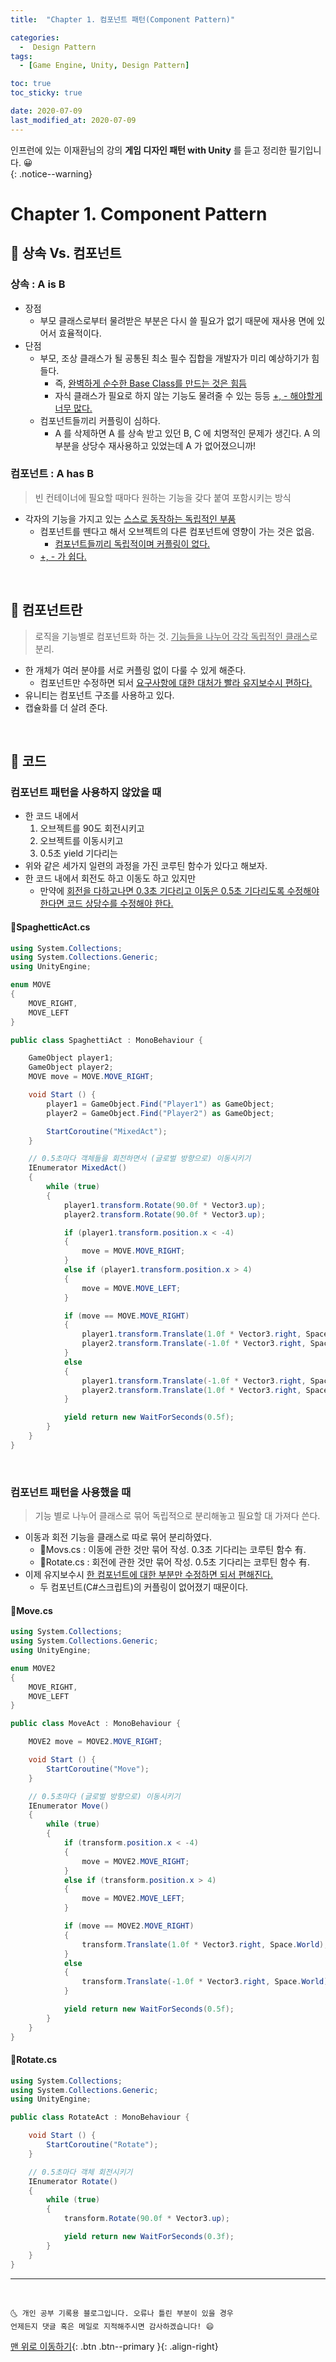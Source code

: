 ```yaml
---
title:  "Chapter 1. 컴포넌트 패턴(Component Pattern)" 

categories:
  -  Design Pattern
tags:
  - [Game Engine, Unity, Design Pattern]

toc: true
toc_sticky: true

date: 2020-07-09
last_modified_at: 2020-07-09
---
```


인프런에 있는 이재환님의 강의 **게임 디자인 패턴 with Unity** 를 듣고 정리한 필기입니다. 😀  
{: .notice--warning}

# Chapter 1. Component Pattern

## 🔔 상속 Vs. 컴포넌트

### 상속 : A is B

- 장점  
  - 부모 클래스로부터 물려받은 부분은 다시 쓸 필요가 없기 때문에 재사용 면에 있어서 효율적이다.
- 단점 
  - 부모, 조상 클래스가 될 공통된 최소 필수 집합을 개발자가 미리 예상하기가 힘들다.
    - 즉, <u>완벽하게 순수한 Base Class를 만드는 것은 힘듬</u>
    - 자식 클래스가 필요로 하지 않는 기능도 물려줄 수 있는 등등 <u>+, - 해야할게 너무 많다.</u>
  - 컴포넌트들끼리 커플링이 심하다.
    - A 를 삭제하면 A 를 상속 받고 있던 B, C 에 치명적인 문제가 생긴다. A 의 부분을 상당수 재사용하고 있었는데 A 가 없어졌으니까!

### 컴포넌트 : A has B

> 빈 컨테이너에 필요할 때마다 원하는 기능을 갖다 붙여 포함시키는 방식

- 각자의 기능을 가지고 있는 <u>스스로 동작하는 독립적인 부품</u>
  - 컴포넌트를 뗀다고 해서 오브젝트의 다른 컴포넌트에 영향이 가는 것은 없음.
    - <u>컴포넌트들끼리 독립적이며 커플링이 없다.</u>
  - <u>+, - 가 쉽다.</u>

<br>


## 🔔 컴포넌트란

> 로직을 기능별로 컴포넌트화 하는 것. <u>기능들을 나누어 각각 독립적인 클래스</u>로 분리.

- 한 개체가 여러 분야를 서로 커플링 없이 다룰 수 있게 해준다.
  - 컴포넌트만 수정하면 되서 <u>요구사항에 대한 대처가 빨라 유지보수시 편하다.</u>
- 유니티는 컴포넌트 구조를 사용하고 있다.
- 캡슐화를 더 살려 준다.

<br>

## 🔔 코드

### 컴포넌트 패턴을 사용하지 않았을 때

- 한 코드 내에서 
  1. 오브젝트를 90도 회전시키고
  2. 오브젝트를 이동시키고
  3. 0.5초 yield 기다리는
- 위와 같은 세가지 일련의 과정을 가진 코루틴 함수가 있다고 해보자.
- 한 코드 내에서 회전도 하고 이동도 하고 있지만
  - 만약에 <u>회전을 다하고나면 0.3초 기다리고 이동은 0.5초 기다리도록 수정해야 한다면 코드 상당수를 수정해야 한다.</u>

#### 📜SpaghetticAct.cs

```c#
using System.Collections;
using System.Collections.Generic;
using UnityEngine;

enum MOVE
{
    MOVE_RIGHT,
    MOVE_LEFT
}

public class SpaghettiAct : MonoBehaviour {

    GameObject player1;
    GameObject player2;
    MOVE move = MOVE.MOVE_RIGHT;

    void Start () {
        player1 = GameObject.Find("Player1") as GameObject;
        player2 = GameObject.Find("Player2") as GameObject;

        StartCoroutine("MixedAct");
    }

    // 0.5초마다 객체들을 회전하면서 (글로벌 방향으로) 이동시키기
    IEnumerator MixedAct()
    {
        while (true)
        {
            player1.transform.Rotate(90.0f * Vector3.up);
            player2.transform.Rotate(90.0f * Vector3.up);

            if (player1.transform.position.x < -4)
            {
                move = MOVE.MOVE_RIGHT;
            }
            else if (player1.transform.position.x > 4)
            {
                move = MOVE.MOVE_LEFT;
            }

            if (move == MOVE.MOVE_RIGHT)
            {
                player1.transform.Translate(1.0f * Vector3.right, Space.World);
                player2.transform.Translate(-1.0f * Vector3.right, Space.World);
            }
            else
            {
                player1.transform.Translate(-1.0f * Vector3.right, Space.World);
                player2.transform.Translate(1.0f * Vector3.right, Space.World);
            }

            yield return new WaitForSeconds(0.5f);
        }
    }
}

```

<br>

### 컴포넌트 패턴을 사용했을 때

> 기능 별로 나누어 클래스로 묶어 독립적으로 분리해놓고 필요할 대 가져다 쓴다.

- 이동과 회전 기능을 클래스로 따로 묶어 분리하였다.
  - 📜Movs.cs  : 이동에 관한 것만 묶어 작성. 0.3초 기다리는 코루틴 함수 有.
  - 📜Rotate.cs  : 회전에 관한 것만 묶어 작성. 0.5초 기다리는 코루틴 함수 有.
- 이제 유지보수시 <u>한 컴포넌트에 대한 부분만 수정하면 되서 편해진다.</u>
  - 두 컴포넌트(C#스크립트)의 커플링이 없어졌기 때문이다.

#### 📜Move.cs

```c#
using System.Collections;
using System.Collections.Generic;
using UnityEngine;

enum MOVE2
{
    MOVE_RIGHT,
    MOVE_LEFT
}

public class MoveAct : MonoBehaviour {

    MOVE2 move = MOVE2.MOVE_RIGHT;

    void Start () {
        StartCoroutine("Move");
    }

    // 0.5초마다 (글로벌 방향으로) 이동시키기
    IEnumerator Move()
    {
        while (true)
        {
            if (transform.position.x < -4)
            {
                move = MOVE2.MOVE_RIGHT;
            }
            else if (transform.position.x > 4)
            {
                move = MOVE2.MOVE_LEFT;
            }

            if (move == MOVE2.MOVE_RIGHT)
            {
                transform.Translate(1.0f * Vector3.right, Space.World);
            }
            else
            {
                transform.Translate(-1.0f * Vector3.right, Space.World);
            }

            yield return new WaitForSeconds(0.5f);
        }
    }
}

```

#### 📜Rotate.cs

```c#
using System.Collections;
using System.Collections.Generic;
using UnityEngine;

public class RotateAct : MonoBehaviour {

	void Start () {
        StartCoroutine("Rotate");
    }

    // 0.5초마다 객체 회전시키기
    IEnumerator Rotate()
    {
        while (true)
        {
            transform.Rotate(90.0f * Vector3.up);

            yield return new WaitForSeconds(0.3f);
        }
    }
}

```

***
<br>

    🌜 개인 공부 기록용 블로그입니다. 오류나 틀린 부분이 있을 경우 
    언제든지 댓글 혹은 메일로 지적해주시면 감사하겠습니다! 😄

[맨 위로 이동하기](#){: .btn .btn--primary }{: .align-right}